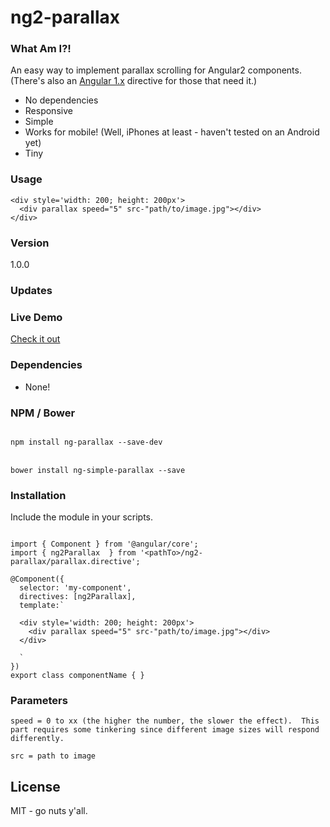 # ng2-parallax

### What Am I?!
An easy way to implement parallax scrolling for Angular2 components.  (There's also an [Angular 1.x](https://github.com/allenRoyston/ng-parallax "Angular 1.x") directive for those that need it.)
  - No dependencies
  - Responsive
  - Simple
  - Works for mobile!  (Well, iPhones at least - haven't tested on an Android yet)
  - Tiny

### Usage
```
<div style='width: 200; height: 200px'>
  <div parallax speed="5" src-"path/to/image.jpg"></div>
</div>
```

### Version
1.0.0

### Updates


### Live Demo 
[Check it out](https://ng2-parallax-demo.herokuapp.com/ "ng2 Parallax Demo")


### Dependencies
- None!

### NPM / Bower
<code>
npm install ng-parallax --save-dev
</code>
<br>
<code>
bower install ng-simple-parallax --save
</code>

### Installation
Include the module in your scripts.<br>
```

import { Component } from '@angular/core';
import { ng2Parallax  } from '<pathTo>/ng2-parallax/parallax.directive';

@Component({
  selector: 'my-component',
  directives: [ng2Parallax],
  template:`
  
  <div style='width: 200; height: 200px'>
    <div parallax speed="5" src-"path/to/image.jpg"></div>
  </div>
  
  `
})
export class componentName { }

```

### Parameters
```
speed = 0 to xx (the higher the number, the slower the effect).  This part requires some tinkering since different image sizes will respond differently.

src = path to image
```

License
----

MIT - go nuts y'all.
